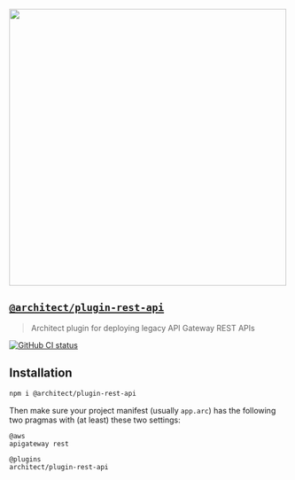 [<img src="https://assets.arc.codes/architect-logo-500b@2x.png" width=500>](https://www.npmjs.com/package/@architect/plugin-rest-api)

## [`@architect/plugin-rest-api`](https://www.npmjs.com/package/@architect/plugin-rest-api)

> Architect plugin for deploying legacy API Gateway REST APIs

[![GitHub CI status](https://github.com/architect/plugin-rest-api/workflows/Node%20CI/badge.svg)](https://github.com/architect/plugin-rest-api/actions?query=workflow%3A%22Node+CI%22)


## Installation

```sh
npm i @architect/plugin-rest-api
```

Then make sure your project manifest (usually `app.arc`) has the following two pragmas with (at least) these two settings:

```arc
@aws
apigateway rest

@plugins
architect/plugin-rest-api
```
